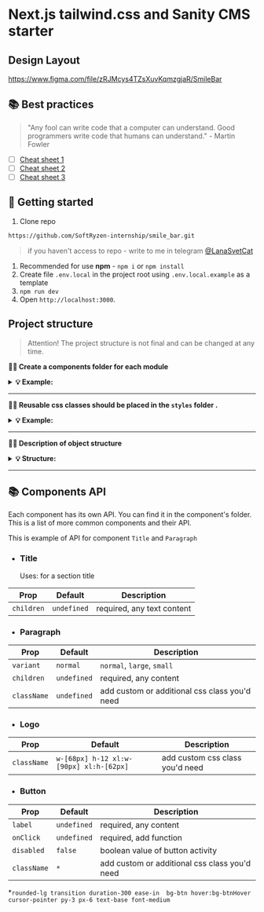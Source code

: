 # Next.js tailwind.css and Sanity CMS starter

## Design Layout

https://www.figma.com/file/zRJMcys4TZsXuvKqmzgjaR/SmileBar

## 📚 Best practices

> "Any fool can write code that a computer can understand. Good programmers
> write code that humans can understand." - Martin Fowler

- [ ] [Cheat sheet 1](https://my-js.org/docs/other/best-practices#%D1%88%D0%BF%D0%B0%D1%80%D0%B3%D0%B0%D0%BB%D0%BA%D0%B0-%D0%BF%D0%BE-react)
- [ ] [Cheat sheet 2](https://my-js.org/docs/other/react-philosophies)
- [ ] [Cheat sheet 3](https://alexkondov.com/tao-of-react/)

## 🥁 Getting started

1. Clone repo

```bash
https://github.com/SoftRyzen-internship/smile_bar.git
```

> if you haven't access to repo - write to me in telegram
> [@LanaSvetCat](https://t.me/LanaSvetCat)

1. Recommended for use **npm** - `npm i` or `npm install`
2. Create file `.env.local` in the project root using `.env.local.example` as a
   template
3. `npm run dev`
4. Open `http://localhost:3000`.

## Project structure

> Attention! The project structure is not final and can be changed at any time.

**💁‍♀️ Create a components folder for each module**

<details>

<summary><b>💡 Example:</b></summary>

<br/>

```
# ✅ Good

├── sections
    ├── Header
        ├── index.js
        ├── Header.jsx
    ├── Footer
        ├── index.js
        ├── Footer.jsx
```

</details>

---

**💁‍♀️ Reusable css classes should be placed in the `styles` folder .**

<details>

<summary><b>💡 Example:</b></summary>

<br/>

```css
/*globals.css */

@layer components {
  .your-class {
    @apply ...;
  }
}
```

</details>

---

**💁‍♀️ Description of object structure**

<details>

<summary><b>💡 Structure: </b></summary>

<br/>

```
|-- components -> folder with reusable components
  |-- NameComponent -> folders for each component
    |-- NameComponent.jsx -> main component
    |-- index.js -> file for re-export
|-- app -> pages and routing
|-- public -> static files
|-- styles -> global styles

<!-- You can create these folders already in work -->
|-- data -> data for the project ( from graphql, json, etc.)
|-- hooks -> custom users hooks
|-- utils -> helpers, functions, etc.
```

</details>

---

## 📚 Components API

Each component has its own API. You can find it in the component's folder. This
is a list of more common components and their API.

This is example of API for component `Title` and `Paragraph`

- ### Title
  Uses: for a section title

| Prop       | Default     | Description                |
| ---------- | ----------- | -------------------------- |
| `children` | `undefined` | required, any text content |

- ### Paragraph

| Prop        | Default     | Description                                   |
| ----------- | ----------- | --------------------------------------------- |
| `variant`   | `normal`    | `normal`, `large`, `small`                    |
| `children`  | `undefined` | required, any content                         |
| `className` | `undefined` | add custom or additional css class you'd need |

- ### Logo

| Prop        | Default                                 | Description                     |
| ----------- | --------------------------------------- | ------------------------------- |
| `className` | `w-[68px] h-12 xl:w-[90px] xl:h-[62px]` | add custom css class you'd need |

- ### Button

| Prop        | Default     | Description                                   |
| ----------- | ----------- | --------------------------------------------- |
| `label`     | `undefined` | required, any content                         |
| `onClick`   | `undefined` | required, add function                        |
| `disabled`  | `false`     | boolean value of button activity              |
| `className` | `*`         | add custom or additional css class you'd need |

*`rounded-lg transition duration-300 ease-in  bg-btn hover:bg-btnHover  cursor-pointer py-3 px-6 text-base font-medium`